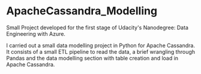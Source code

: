 # ApacheCassandra_Modelling
Small Project developed for the first stage of Udacity's Nanodegree: Data Engineering with Azure.

I carried out a small data modelling project in Python for Apache Cassandra. It consists of a small ETL pipeline to read the data, a brief wrangling through Pandas and the data modelling section 
with table creation and load in Apache Cassandra.
